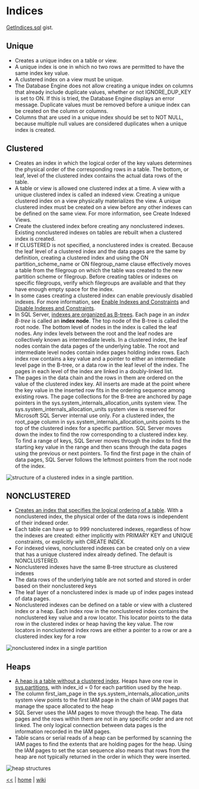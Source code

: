 # Indices 

[GetIndices.sql](https://gist.github.com/illegitimis/0dbc3373a8386c12bfc72ae26102cc2f) gist.

## Unique

-   Creates a unique index on a table or view.  
-   A unique index is one in which no two rows are permitted to have the same index key value.  
-   A clustered index on a view must be unique. 
-   The Database Engine does not allow creating a unique index on columns that already include duplicate values, whether or not IGNORE_DUP_KEY is set to ON. If this is tried, the Database Engine displays an error message. Duplicate values must be removed before a unique index can be created on the column or columns.  
-   Columns that are used in a unique index should be set to NOT NULL, because multiple null values are considered duplicates when a unique index is created.

## Clustered

-   Creates an index in which the logical order of the key values determines the physical order of the corresponding rows in a table. The bottom, or leaf, level of the clustered index contains the actual data rows of the table.  
-   A table or view is allowed one clustered index at a time. A view with a unique clustered index is called an indexed view. Creating a unique clustered index on a view physically materializes the view. A unique clustered index must be created on a view before any other indexes can be defined on the same view. For more information, see Create Indexed Views. 
-   Create the clustered index before creating any nonclustered indexes. Existing nonclustered indexes on tables are rebuilt when a clustered index is created. 
-   If CLUSTERED is not specified, a nonclustered index is created. Because the leaf level of a clustered index and the data pages are the same by definition, creating a clustered index and using the ON partition_scheme_name or ON filegroup_name clause effectively moves a table from the filegroup on which the table was created to the new partition scheme or filegroup. Before creating tables or indexes on specific filegroups, verify which filegroups are available and that they have enough empty space for the index. 
-   In some cases creating a clustered index can enable previously disabled indexes. For more information, see [Enable Indexes and Constraints](https://docs.microsoft.com/en-us/sql/relational-databases/indexes/enable-indexes-and-constraints) and [Disable Indexes and Constraints](https://docs.microsoft.com/en-us/sql/relational-databases/indexes/disable-indexes-and-constraints). 
-   In SQL Server, [indexes are organized as B-trees](https://technet.microsoft.com/en-us/library/ms177443(v=sql.105).aspx). Each page in an _index B-tree_ is called an **index node**. The top node of the B-tree is called the root node. The bottom level of nodes in the index is called the leaf nodes. Any index levels between the root and the leaf nodes are collectively known as intermediate levels. In a clustered index, the leaf nodes contain the data pages of the underlying table. The root and intermediate level nodes contain index pages holding index rows. Each index row contains a key value and a pointer to either an intermediate level page in the B-tree, or a data row in the leaf level of the index. The pages in each level of the index are linked in a doubly-linked list.  
-   The pages in the data chain and the rows in them are ordered on the value of the clustered index key. All inserts are made at the point where the key value in the inserted row fits in the ordering sequence among existing rows. The page collections for the B-tree are anchored by page pointers in the sys.system_internals_allocation_units system view. The sys.system_internals_allocation_units system view is reserved for Microsoft SQL Server internal use only. For a clustered index, the root_page column in sys.system_internals_allocation_units points to the top of the clustered index for a specific partition. SQL Server moves down the index to find the row corresponding to a clustered index key. To find a range of keys, SQL Server moves through the index to find the starting key value in the range and then scans through the data pages using the previous or next pointers. To find the first page in the chain of data pages, SQL Server follows the leftmost pointers from the root node of the index. 

![structure of a clustered index in a single partition.](https://i-technet.sec.s-msft.com/dynimg/IC157372.gif "structure of a clustered index in a single partition")

## NONCLUSTERED 

-   [Creates an index that specifies the logical ordering of a table](https://technet.microsoft.com/en-us/library/ms177484(v=sql.105).aspx). With a nonclustered index, the physical order of the data rows is independent of their indexed order. 
-   Each table can have up to 999 nonclustered indexes, regardless of how the indexes are created: either implicitly with PRIMARY KEY and UNIQUE constraints, or explicitly with CREATE INDEX. 
-   For indexed views, nonclustered indexes can be created only on a view that has a unique clustered index already defined. The default is NONCLUSTERED. 
-   Nonclustered indexes have the same B-tree structure as clustered indexes 
-   The data rows of the underlying table are not sorted and stored in order based on their nonclustered keys 
-   The leaf layer of a nonclustered index is made up of index pages instead of data pages. 
-   Nonclustered indexes can be defined on a table or view with a clustered index or a heap. Each index row in the nonclustered index contains the nonclustered key value and a row locator. This locator points to the data row in the clustered index or heap having the key value. The row locators in nonclustered index rows are either a pointer to a row or are a clustered index key for a row 

![nonclustered index in a single partition](https://i-technet.sec.s-msft.com/dynimg/IC88960.gif "nonclustered index in a single partition")

## Heaps

-   [A heap is a table without a clustered index](https://technet.microsoft.com/en-us/library/ms188270(v=sql.105).aspx). Heaps have one row in [sys.partitions](https://technet.microsoft.com/en-us/library/ms175012%28v=sql.105%29.aspx), with index_id = 0 for each partition used by the heap.  
-   The column first_iam_page in the sys.system_internals_allocation_units system view points to the first IAM page in the chain of IAM pages that manage the space allocated to the heap 
-   SQL Server uses the IAM pages to move through the heap. The data pages and the rows within them are not in any specific order and are not linked. The only logical connection between data pages is the information recorded in the IAM pages. 
-   Table scans or serial reads of a heap can be performed by scanning the IAM pages to find the extents that are holding pages for the heap. Using the IAM pages to set the scan sequence also means that rows from the heap are not typically returned in the order in which they were inserted.

![heap structures](https://i-technet.sec.s-msft.com/dynimg/IC22444.gif "heap structures")




[<<](../SQL.md) 
| 
[home](../README.md) 
| 
[wiki](https://github.com/illegitimis/Tutorial/wiki) 

